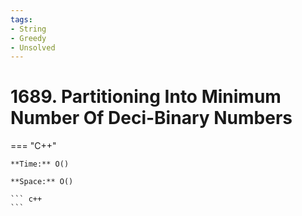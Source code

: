 ```yaml
---
tags:
- String
- Greedy
- Unsolved
---
```



# 1689. Partitioning Into Minimum Number Of Deci-Binary Numbers

=== "C++"

    **Time:** O()

    **Space:** O()

    ``` c++
    ```